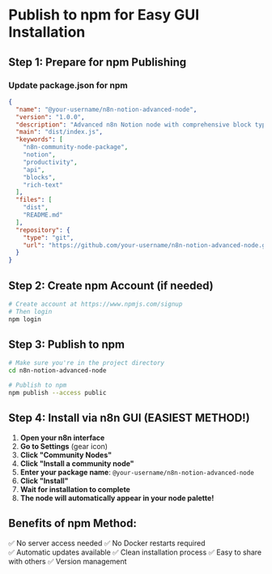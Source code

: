 # Publish to npm for Easy GUI Installation

## Step 1: Prepare for npm Publishing

### Update package.json for npm
```json
{
  "name": "@your-username/n8n-notion-advanced-node",
  "version": "1.0.0",
  "description": "Advanced n8n Notion node with comprehensive block type and formatting support",
  "main": "dist/index.js",
  "keywords": [
    "n8n-community-node-package",
    "notion",
    "productivity",
    "api",
    "blocks",
    "rich-text"
  ],
  "files": [
    "dist",
    "README.md"
  ],
  "repository": {
    "type": "git",
    "url": "https://github.com/your-username/n8n-notion-advanced-node.git"
  }
}
```

## Step 2: Create npm Account (if needed)
```bash
# Create account at https://www.npmjs.com/signup
# Then login
npm login
```

## Step 3: Publish to npm
```bash
# Make sure you're in the project directory
cd n8n-notion-advanced-node

# Publish to npm
npm publish --access public
```

## Step 4: Install via n8n GUI (EASIEST METHOD!)

1. **Open your n8n interface**
2. **Go to Settings** (gear icon)
3. **Click "Community Nodes"**
4. **Click "Install a community node"**
5. **Enter your package name**: `@your-username/n8n-notion-advanced-node`
6. **Click "Install"**
7. **Wait for installation to complete**
8. **The node will automatically appear in your node palette!**

## Benefits of npm Method:
✅ No server access needed
✅ No Docker restarts required  
✅ Automatic updates available
✅ Clean installation process
✅ Easy to share with others
✅ Version management